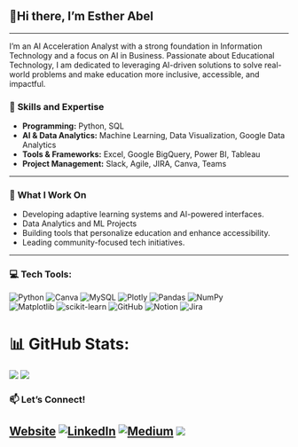 ## 👋Hi there, I’m Esther Abel 

---
I’m an AI Acceleration Analyst with a strong foundation in Information Technology and a focus on AI in Business. Passionate about Educational Technology, I am dedicated to leveraging AI-driven solutions to solve real-world problems and make education more inclusive, accessible, and impactful.

### 🔧 **Skills and Expertise**  
- **Programming:** Python, SQL  
- **AI & Data Analytics:** Machine Learning, Data Visualization, Google Data Analytics  
- **Tools & Frameworks:** Excel, Google BigQuery, Power BI, Tableau  
- **Project Management:** Slack, Agile, JIRA, Canva, Teams  
_________________________
### 🌟 **What I Work On**  
- Developing adaptive learning systems and AI-powered interfaces.
- Data Analytics and ML Projects
- Building tools that personalize education and enhance accessibility.  
- Leading community-focused tech initiatives.
_____________________
### 💻 Tech Tools:
![Python](https://img.shields.io/badge/python-3670A0?style=for-the-badge&logo=python&logoColor=ffdd54) ![Canva](https://img.shields.io/badge/Canva-%2300C4CC.svg?style=for-the-badge&logo=Canva&logoColor=white) ![MySQL](https://img.shields.io/badge/mysql-4479A1.svg?style=for-the-badge&logo=mysql&logoColor=white) ![Plotly](https://img.shields.io/badge/Plotly-%233F4F75.svg?style=for-the-badge&logo=plotly&logoColor=white) ![Pandas](https://img.shields.io/badge/pandas-%23150458.svg?style=for-the-badge&logo=pandas&logoColor=white) ![NumPy](https://img.shields.io/badge/numpy-%23013243.svg?style=for-the-badge&logo=numpy&logoColor=white) <br>![Matplotlib](https://img.shields.io/badge/Matplotlib-%23ffffff.svg?style=for-the-badge&logo=Matplotlib&logoColor=black) ![scikit-learn](https://img.shields.io/badge/scikit--learn-%23F7931E.svg?style=for-the-badge&logo=scikit-learn&logoColor=white) ![GitHub](https://img.shields.io/badge/github-%23121011.svg?style=for-the-badge&logo=github&logoColor=white) ![Notion](https://img.shields.io/badge/Notion-%23000000.svg?style=for-the-badge&logo=notion&logoColor=white) ![Jira](https://img.shields.io/badge/jira-%230A0FFF.svg?style=for-the-badge&logo=jira&logoColor=white)
# 📊 GitHub Stats:
![](https://github-readme-stats.vercel.app/api?username=AbelEsther&theme=dark&hide_border=false&include_all_commits=false&count_private=false) ![](https://github-readme-stats.vercel.app/api/top-langs/?username=AbelEsther&theme=dark&hide_border=false&include_all_commits=false&count_private=false&layout=compact)

### 📫 **Let’s Connect!**  
[Website](https://abelesther17.wixsite.com/esther-abel) [![LinkedIn](https://img.shields.io/badge/LinkedIn-%230077B5.svg?logo=linkedin&logoColor=white)](https://linkedin.com/in/https://www.linkedin.com/in/abelesther/) [![Medium](https://img.shields.io/badge/Medium-12100E?logo=medium&logoColor=white)](https://medium.com/@https://medium.com/@abelesther) [![](https://visitcount.itsvg.in/api?id=AbelEsther&icon=0&color=0)](https://visitcount.itsvg.in)
---

